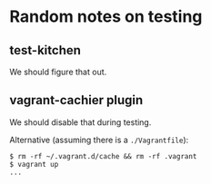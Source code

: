 # Random notes on testing

## test-kitchen

We should figure that out.

## vagrant-cachier plugin

We should disable that during testing.

Alternative (assuming there is a `./Vagrantfile`):

```
$ rm -rf ~/.vagrant.d/cache && rm -rf .vagrant
$ vagrant up
...
```

